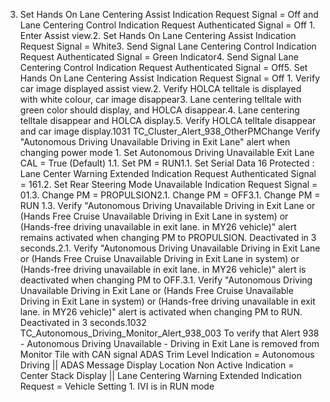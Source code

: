 3. Set Hands On Lane Centering Assist Indication Request Signal = Off and Lane Centering Control Indication Request Authenticated Signal = Off 1. Enter Assist view.2. Set Hands On Lane Centering Assist Indication Request Signal = White3. Send Signal Lane Centering Control Indication Request Authenticated Signal = Green Indicator4. Send Signal Lane Centering Control Indication Request Authenticated Signal = Off5. Set Hands On Lane Centering Assist Indication Request Signal = Off 1. Verify car image displayed assist view.2. Verify HOLCA telltale is displayed with white colour, car image disappear3. Lane centering telltale with green color should display, and HOLCA disappear.4. Lane centering telltale disappear and HOLCA display.5. Verify HOLCA telltale disappear and car image display.1031 TC_Cluster_Alert_938_OtherPMChange Verify "Autonomous Driving Unavailable Driving in Exit Lane" alert when changing power mode 1. Set Autonomous Driving Unavailable Exit Lane CAL = True (Default) 1.1. Set PM = RUN1.1. Set Serial Data 16 Protected : Lane Center Warning Extended Indication Request Authenticated Signal = 161.2. Set Rear Steering Mode Unavailable Indication Request Signal = 01.3. Change PM = PROPULSION2.1. Change PM = OFF3.1. Change PM = RUN 1.3. Verify "Autonomous Driving Unavailable Driving in Exit Lane or (Hands Free Cruise Unavailable Driving in Exit Lane in system) or (Hands-free driving unavailable in exit lane. in MY26 vehicle)" alert remains activated when changing PM to PROPULSION. Deactivated in 3 seconds.2.1. Verify "Autonomous Driving Unavailable Driving in Exit Lane or (Hands Free Cruise Unavailable Driving in Exit Lane in system) or (Hands-free driving unavailable in exit lane. in MY26 vehicle)" alert is deactivated when changing PM to OFF.3.1. Verify "Autonomous Driving Unavailable Driving in Exit Lane or (Hands Free Cruise Unavailable Driving in Exit Lane in system) or (Hands-free driving unavailable in exit lane. in MY26 vehicle)" alert is activated when changing PM to RUN. Deactivated in 3 seconds.1032 TC_Autonomous_Driving_Monitor_Alert_938_003 To verify that Alert 938 - Autonomous Driving Unavailable - Driving in Exit Lane is removed from Monitor Tile with CAN signal ADAS Trim Level Indication = Autonomous Driving || ADAS Message Display Location Non Active Indication = Center Stack Display || Lane Centering Warning Extended Indication Request = Vehicle Setting 1. IVI is in RUN mode